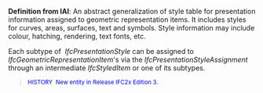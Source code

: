 ﻿**Definition
from IAI**: An abstract generalization of style table for presentation information assigned to geometric representation items. It includes styles for curves, areas, surfaces, text and symbols. Style information may include colour, hatching, rendering, text fonts, etc.

Each subtype of&nbsp; _IfcPresentationStyle_ can be assigned to _IfcGeometricRepresentationItem_'s via the _IfcPresentationStyleAssignment_ through an intermediate _IfcStyledItem_ or one of its subtypes.

> <font color="#0000ff"><small>HISTORY&nbsp;
New entity in
Release IFC2x Edition 3.</small> </font>